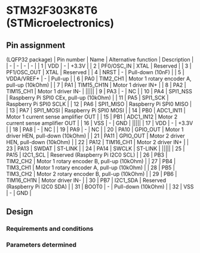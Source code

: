 # STM32F303K8T6 (STMicroelectronics)

## Pin assignment

(LQFP32 package)
| Pin number | Name | Alternative function | Description |
| - | - | - | - |
| 1 | VDD | - | +3.3V |
| 2 | PF0/OSC_IN | XTAL | Reserved |
| 3 | PF1/OSC_OUT | XTAL | Reserved |
| 4 | NRST | - | Pull-down (10nF) |
| 5 | VDDA/VREF+ | - | Pull-up |
| 6 | PA0 | TIM2_CH1 | Motor 1 rotary encoder A, pull-up (10kOhm) |
| 7 | PA1 | TIM15_CH1N | Motor 1 driver IN+ |
| 8 | PA2 | TIM15_CH1 | Motor 1 driver IN- |
|||||
| 9 | PA3 | - | NC |
| 10 | PA4 | SPI1_NSS | Raspberry Pi SPI0 CEx, pull-up (10kOhm) |
| 11 | PA5 | SPI1_SCK | Raspberry Pi SPI0 SCLK |
| 12 | PA6 | SPI1_MISO | Raspberry Pi SPI0 MISO |
| 13 | PA7 | SPI1_MOSI | Raspberry Pi SPI0 MOSI |
| 14 | PB0 | ADC1_IN11 | Motor 1 current sense amplifier OUT |
| 15 | PB1 | ADC1_IN12 | Motor 2 current sense amplifier OUT |
| 16 | VSS | - | GND |
|||||
| 17 | VDD | - | +3.3V |
| 18 | PA8 | - | NC |
| 19 | PA9 | - | NC |
| 20 | PA10 | GPIO_OUT | Motor 1 driver HEN, pull-down (10kOhm) |
| 21 | PA11 | GPIO_OUT | Motor 2 driver HEN, pull-down (10kOhm) |
| 22 | PA12 | TIM16_CH1 | Motor 2 driver IN+ |
| 23 | PA13 | SWDAT | ST-LINK |
| 24 | PA14 | SWCLK | ST-LINK |
|||||
| 25 | PA15 | I2C1_SCL | Reserved (Raspberry Pi I2C0 SCL) |
| 26 | PB3 | TIM2_CH2 | Motor 1 rotary encoder B, pull-up (10kOhm) |
| 27 | PB4 | TIM3_CH1 | Motor 1 rotary encoder A, pull-up (10kOhm) |
| 28 | PB5 | TIM3_CH2 | Motor 2 rotary encoder B, pull-up (10kOhm) |
| 29 | PB6 | TIM16_CH1N | Motor driver IN- |
| 30 | PB7 | I2C1_SDA | Reserved (Raspberry Pi I2C0 SDA) |
| 31 | BOOT0 | - | Pull-down (10kOhm) |
| 32 | VSS | - | GND |

## Design

### Requirements and conditions

### Parameters determined
